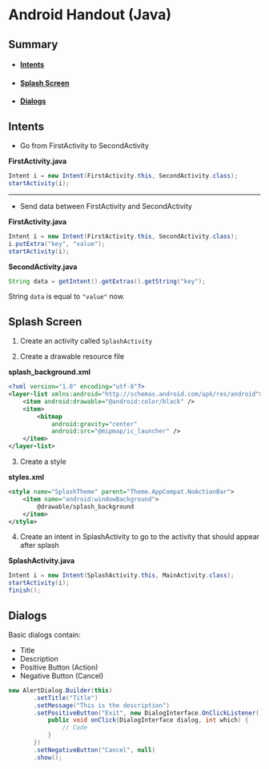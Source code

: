 # Android Handout (Java)

## Summary

 - #### [Intents](#intents)
 - #### [Splash Screen](#splash-screen)
 - #### [Dialogs](#dialogs)

## Intents
- Go from FirstActivity to SecondActivity

**FirstActivity.java**
````java
Intent i = new Intent(FirstActivity.this, SecondActivity.class);
startActivity(i);
````
---
- Send data between FirstActivity and SecondActivity

**FirstActivity.java**
````java
Intent i = new Intent(FirstActivity.this, SecondActivity.class);
i.putExtra("key", "value");
startActivity(i);
````
**SecondActivity.java**
````java
String data = getIntent().getExtras().getString("key");
````
String `data` is equal to `"value"` now.

## Splash Screen

1. Create an activity called `SplashActivity`

2. Create a drawable resource file

 **splash_background.xml**
````xml
<?xml version="1.0" encoding="utf-8"?>
<layer-list xmlns:android="http://schemas.android.com/apk/res/android">
    <item android:drawable="@android:color/black" />
    <item>
        <bitmap
            android:gravity="center"
            android:src="@mipmap/ic_launcher" />
    </item>
</layer-list>
````

3. Create a style

**styles.xml**
````xml
<style name="SplashTheme" parent="Theme.AppCompat.NoActionBar">
	<item name="android:windowBackground"> 
		@drawable/splash_background
	</item>
</style>
````

4. Create an intent in SplashActivity to go to the activity that should appear after splash

**SplashActivity.java**
````java
Intent i = new Intent(SplashActivity.this, MainActivity.class);
startActivity(i);
finish();
````

## Dialogs
Basic dialogs contain:
- Title
- Description
- Positive Button (Action)
- Negative Button (Cancel)

````java
new AlertDialog.Builder(this)
       .setTitle("Title")
       .setMessage("This is the description")
       .setPositiveButton("Exit", new DialogInterface.OnClickListener() {
           public void onClick(DialogInterface dialog, int which) {
               // Code
           }
       })
       .setNegativeButton("Cancel", null)
       .show();
````
